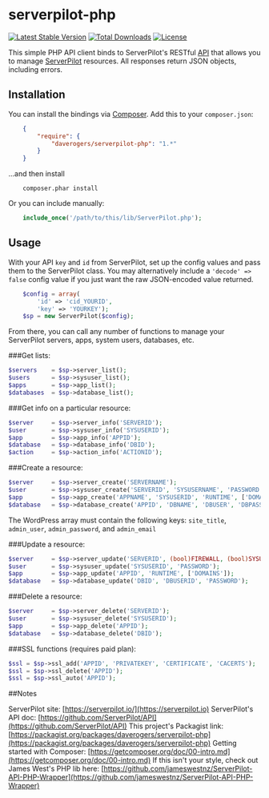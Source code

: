# serverpilot-php
[![Latest Stable Version](https://poser.pugx.org/daverogers/serverpilot-php/v/stable.svg)](https://packagist.org/packages/daverogers/serverpilot-php) [![Total Downloads](https://poser.pugx.org/daverogers/serverpilot-php/downloads.svg)](https://packagist.org/packages/daverogers/serverpilot-php) [![License](https://poser.pugx.org/daverogers/serverpilot-php/license.svg)](https://packagist.org/packages/daverogers/serverpilot-php)


This simple PHP API client binds to ServerPilot's RESTful [API](https://github.com/ServerPilot/API) that allows you to manage [ServerPilot](https://serverpilot.io) resources. All responses return JSON objects, including errors.

## Installation

You can install the bindings via [Composer](http://getcomposer.org/). Add this to your `composer.json`:
```json
	{
		"require": {
			"daverogers/serverpilot-php": "1.*"
		}
	}
```
...and then install
```
	composer.phar install
```
Or you can include manually:
```php
	include_once('/path/to/this/lib/ServerPilot.php');
```

## Usage

With your API `key` and `id` from ServerPilot, set up the config values and pass them to the ServerPilot class. You may alternatively include a `'decode' => false` config value if you just want the raw JSON-encoded value returned.

```php
	$config = array(
		'id' => 'cid_YOURID',
		'key' => 'YOURKEY');
	$sp = new ServerPilot($config);
```
From there, you can call any number of functions to manage your ServerPilot servers, apps, system users, databases, etc.

###Get lists:
```php
$servers    = $sp->server_list();
$users      = $sp->sysuser_list();
$apps       = $sp->app_list();
$databases  = $sp->database_list();
```

###Get info on a particular resource:
```php
$server     = $sp->server_info('SERVERID');
$user       = $sp->sysuser_info('SYSUSERID');
$app        = $sp->app_info('APPID');
$database   = $sp->database_info('DBID');
$action     = $sp->action_info('ACTIONID');
```

###Create a resource:
```php
$server     = $sp->server_create('SERVERNAME');
$user       = $sp->sysuser_create('SERVERID', 'SYSUSERNAME', 'PASSWORD');
$app        = $sp->app_create('APPNAME', 'SYSUSERID', 'RUNTIME', ['DOMAINS'], ['WORDPRESS'] );
$database   = $sp->database_create('APPID', 'DBNAME', 'DBUSER', 'DBPASSWORD');
```

The WordPress array must contain the following keys: `site_title`, `admin_user`, `admin_password`, and `admin_email`

###Update a resource:
```php
$server     = $sp->server_update('SERVERID', (bool)FIREWALL, (bool)SYSUPDATE);
$user       = $sp->sysuser_update('SYSUSERID', 'PASSWORD');
$app        = $sp->app_update('APPID', 'RUNTIME', ['DOMAINS']);
$database   = $sp->database_update('DBID', 'DBUSERID', 'PASSWORD');
```

###Delete a resource:
```php
$server     = $sp->server_delete('SERVERID');
$user       = $sp->sysuser_delete('SYSUSERID');
$app        = $sp->app_delete('APPID');
$database   = $sp->database_delete('DBID');
```

###SSL functions (requires paid plan):
```php
$ssl = $sp->ssl_add('APPID', 'PRIVATEKEY', 'CERTIFICATE', 'CACERTS');
$ssl = $sp->ssl_delete('APPID');
$ssl = $sp->ssl_auto('APPID');
```

##Notes

ServerPilot site: [https://serverpilot.io/](https://serverpilot.io)
ServerPilot's API doc: [https://github.com/ServerPilot/API](https://github.com/ServerPilot/API)
This project's Packagist link: [https://packagist.org/packages/daverogers/serverpilot-php](https://packagist.org/packages/daverogers/serverpilot-php)
Getting started with Composer: [https://getcomposer.org/doc/00-intro.md](https://getcomposer.org/doc/00-intro.md)
If this isn't your style, check out James West's PHP lib here: [https://github.com/jameswestnz/ServerPilot-API-PHP-Wrapper](https://github.com/jameswestnz/ServerPilot-API-PHP-Wrapper)
